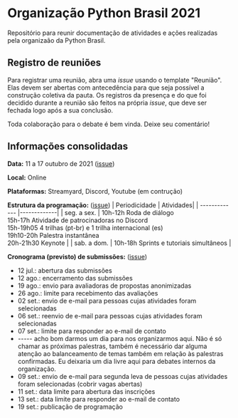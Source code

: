 # Organização Python Brasil 2021

Repositório para reunir documentação de atividades e ações realizadas pela organizaão da Python Brasil.

## Registro de reuniões

Para registrar uma reunião, abra uma *issue* usando o template "Reunião". Elas devem ser abertas com antecedência para que seja possível a construção coletiva da pauta. Os registros da presença e do que foi decidido durante a reunião são feitos na própria *issue*, que deve ser fechada logo após a sua conclusão.

Toda colaboração para o debate é bem vinda. Deixe seu comentário!

## Informações consolidadas

**Data:** 11 a 17 outubro de 2021 ([issue](https://github.com/pythonbrasil/pybr2021-org/issues/2))

**Local:** Online

**Plataformas:** Streamyard, Discord, Youtube (em contrução)

**Estrutura da programação:** ([issue](https://github.com/pythonbrasil/pybr2021-org/issues/6))
| Periodicidade | Atividades|
| ------------- |-------------|
|  seg. a sex. | 10h-12h Roda de diálogo<br /> 15h-17h Atividade de patrocinadoras no Discord <br /> 15h-19h05 4 trilhas (pt-br) e 1 trilha internacional (es) <br /> 19h10-20h Palestra instantânea<br /> 20h-21h30 Keynote |
| sab. a dom.  | 10h-18h Sprints e tutoriais simultâneos |

**Cronograma (previsto) de submissões:** ([issue](https://github.com/pythonbrasil/pybr2021-org/issues/14))
- 12 jul.: abertura das submissões
- 12 ago.: encerramento das submissões
- 19 ago.: envio para avaliadoras de propostas anonimizadas
- 26 ago.: limite para recebimento das avaliações
- 02 set.: envio de e-mail para pessoas cujas atividades foram selecionadas
- 06 set.: reenvio de e-mail para pessoas cujas atividades foram selecionadas
- 07 set.: limite para responder ao e-mail de contato
- ----- acho bom darmos um dia para nos organizarmos aqui. Não é só chamar as próximas palestras, também é necessário dar alguma atenção ao balanceamento de temas também em relação às palestras confirmadas. Eu deixaria um dia livre aqui para debates internos da organização.
- 09 set.: envio de e-mail para segunda leva de pessoas cujas atividades foram selecionadas (cobrir vagas abertas)
- 11 set.: data limite para abertura das inscrições
- 13 set.: data limite para responder ao e-mail de contato
- 19 set.: publicação de programação
